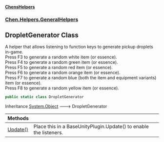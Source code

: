 
#### [ChensHelpers](index 'index')

### [Chen.Helpers.GeneralHelpers](Chen_Helpers_GeneralHelpers 'Chen.Helpers.GeneralHelpers')

## DropletGenerator Class
A helper that allows listening to function keys to generate pickup droplets in-game.  
Press F3 to generate a random white item (or essence).  
Press F4 to generate a random green item (or essence).  
Press F5 to generate a random red item (or essence).  
Press F6 to generate a random orange item (or essence).  
Press F7 to generate a random blue (both the item and equipment variants) item (or essence).  
Press F8 to generate a random yellow item (or essence).  
```csharp
public static class DropletGenerator
```

Inheritance [System.Object](https://docs.microsoft.com/en-us/dotnet/api/System.Object 'System.Object') &#129106; DropletGenerator  

| Methods | |
| :--- | :--- |
| [Update()](Chen_Helpers_GeneralHelpers_DropletGenerator_Update() 'Chen.Helpers.GeneralHelpers.DropletGenerator.Update()') | Place this in a BaseUnityPlugin.Update() to enable the listeners.<br/> |
